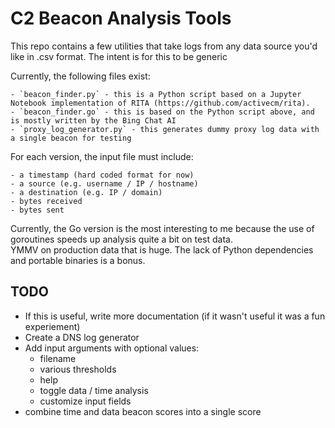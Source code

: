 # C2 Beacon Analysis Tools

This repo contains a few utilities that take logs from any data source you'd like in .csv format. The intent is for this to be generic

Currently, the following files exist:

    - `beacon_finder.py` - this is a Python script based on a Jupyter Notebook implementation of RITA (https://github.com/activecm/rita).  
    - `beacon_finder.go` - this is based on the Python script above, and is mostly written by the Bing Chat AI
    - `proxy_log_generator.py` - this generates dummy proxy log data with a single beacon for testing

For each version, the input file must include:  
    
    - a timestamp (hard coded format for now)
    - a source (e.g. username / IP / hostname)
    - a destination (e.g. IP / domain)
    - bytes received
    - bytes sent

Currently, the Go version is the most interesting to me because the use of goroutines speeds up analysis quite a bit on test data.  
YMMV on production data that is huge. The lack of Python dependencies and portable binaries is a bonus. 

## TODO

- If this is useful, write more documentation (if it wasn't useful it was a fun experiement)
- Create a DNS log generator
- Add input arguments with optional values:
    - filename
    - various thresholds
    - help
    - toggle data / time analysis
    - customize input fields
- combine time and data beacon scores into a single score